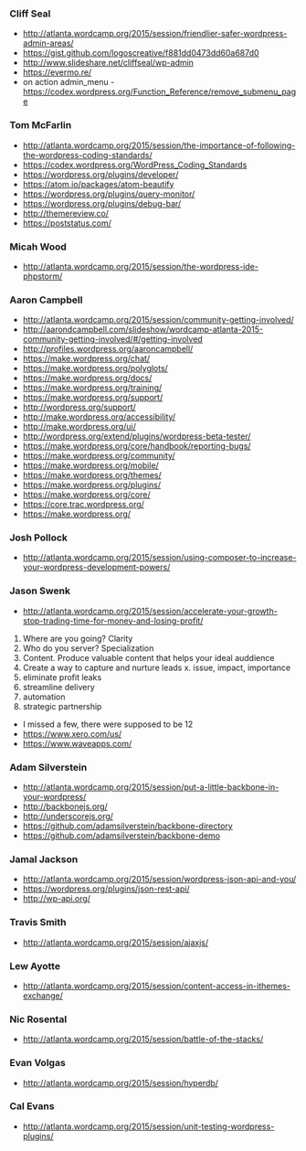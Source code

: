 ### Cliff Seal
- http://atlanta.wordcamp.org/2015/session/friendlier-safer-wordpress-admin-areas/
- https://gist.github.com/logoscreative/f881dd0473dd60a687d0
- http://www.slideshare.net/cliffseal/wp-admin
- https://evermo.re/
- on action admin_menu - https://codex.wordpress.org/Function_Reference/remove_submenu_page

### Tom McFarlin
- http://atlanta.wordcamp.org/2015/session/the-importance-of-following-the-wordpress-coding-standards/
- https://codex.wordpress.org/WordPress_Coding_Standards
- https://wordpress.org/plugins/developer/
- https://atom.io/packages/atom-beautify
- https://wordpress.org/plugins/query-monitor/
- https://wordpress.org/plugins/debug-bar/
- http://themereview.co/
- https://poststatus.com/

### Micah Wood
- http://atlanta.wordcamp.org/2015/session/the-wordpress-ide-phpstorm/

### Aaron Campbell
- http://atlanta.wordcamp.org/2015/session/community-getting-involved/
- http://aarondcampbell.com/slideshow/wordcamp-atlanta-2015-community-getting-involved/#/getting-involved
- http://profiles.wordpress.org/aaroncampbell/
- https://make.wordpress.org/chat/
- https://make.wordpress.org/polyglots/
- https://make.wordpress.org/docs/
- https://make.wordpress.org/training/
- https://make.wordpress.org/support/
- http://wordpress.org/support/
- http://make.wordpress.org/accessibility/
- http://make.wordpress.org/ui/
- http://wordpress.org/extend/plugins/wordpress-beta-tester/
- https://make.wordpress.org/core/handbook/reporting-bugs/
- https://make.wordpress.org/community/
- https://make.wordpress.org/mobile/
- https://make.wordpress.org/themes/
- https://make.wordpress.org/plugins/
- https://make.wordpress.org/core/
- https://core.trac.wordpress.org/
- https://make.wordpress.org/

### Josh Pollock
- http://atlanta.wordcamp.org/2015/session/using-composer-to-increase-your-wordpress-development-powers/

### Jason Swenk
- http://atlanta.wordcamp.org/2015/session/accelerate-your-growth-stop-trading-time-for-money-and-losing-profit/

1. Where are you going? Clarity
2. Who do you server? Specialization
3. Content. Produce valuable content that helps your ideal auddience
4. Create a way to capture and nurture leads
x. issue, impact, importance
7. eliminate profit leaks
8. streamline delivery
9. automation
10. strategic partnership

- I missed a few, there were supposed to be 12
- https://www.xero.com/us/
- https://www.waveapps.com/

### Adam Silverstein
- http://atlanta.wordcamp.org/2015/session/put-a-little-backbone-in-your-wordpress/
- http://backbonejs.org/
- http://underscorejs.org/
- https://github.com/adamsilverstein/backbone-directory
- https://github.com/adamsilverstein/backbone-demo

### Jamal Jackson
- http://atlanta.wordcamp.org/2015/session/wordpress-json-api-and-you/
- https://wordpress.org/plugins/json-rest-api/
- http://wp-api.org/

### Travis Smith
- http://atlanta.wordcamp.org/2015/session/ajaxjs/

### Lew Ayotte
- http://atlanta.wordcamp.org/2015/session/content-access-in-ithemes-exchange/

### Nic Rosental
- http://atlanta.wordcamp.org/2015/session/battle-of-the-stacks/

### Evan Volgas
- http://atlanta.wordcamp.org/2015/session/hyperdb/

### Cal Evans
- http://atlanta.wordcamp.org/2015/session/unit-testing-wordpress-plugins/
